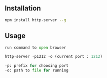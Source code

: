 ## Installation

```bash
npm install http-server --g
```

## Usage

```python
run command to open browser

http-server -p1212 -o (current port : 1212)

-p: prefix for choosing port
-o: path to file for running